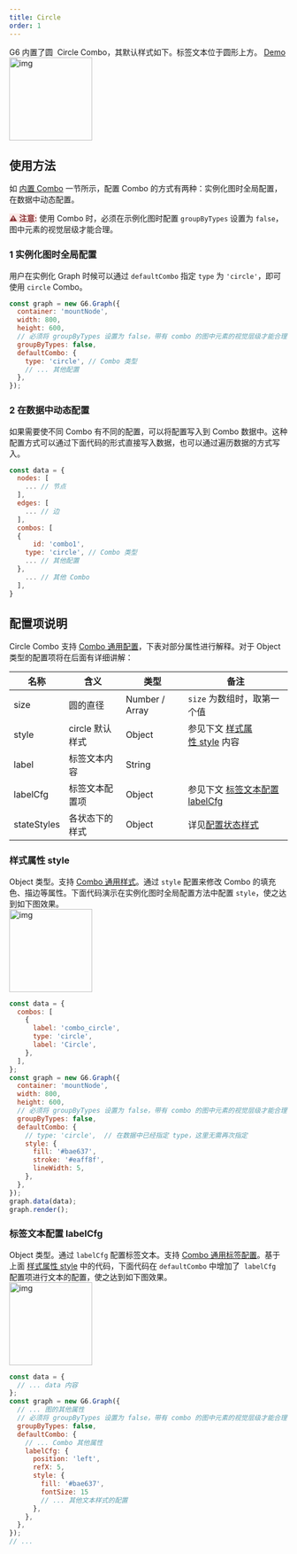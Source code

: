 ```yaml
---
title: Circle
order: 1
---
```


G6 内置了圆  Circle Combo，其默认样式如下。标签文本位于圆形上方。
<a href='/zh/examples/item/defaultCombos#circle' target='_blank'>Demo</a>
<br /> <img src='https://gw.alipayobjects.com/mdn/rms_f8c6a0/afts/img/A*ijeuQoiH0JUAAAAAAAAAAABkARQnAQ' width=150 alt='img'/>

## 使用方法

如 [内置 Combo](/zh/docs/manual/middle/elements/combos/defaultCombo) 一节所示，配置 Combo 的方式有两种：实例化图时全局配置，在数据中动态配置。

<span style="background-color: rgb(251, 233, 231); color: rgb(139, 53, 56)"><strong>⚠️ 注意:</strong></span> 使用 Combo 时，必须在示例化图时配置 `groupByTypes` 设置为 `false`，图中元素的视觉层级才能合理。

### 1 实例化图时全局配置

用户在实例化 Graph 时候可以通过 `defaultCombo` 指定 `type` 为 `'circle'`，即可使用 `circle` Combo。

```javascript
const graph = new G6.Graph({
  container: 'mountNode',
  width: 800,
  height: 600,
  // 必须将 groupByTypes 设置为 false，带有 combo 的图中元素的视觉层级才能合理
  groupByTypes: false,
  defaultCombo: {
    type: 'circle', // Combo 类型
    // ... 其他配置
  },
});
```

### 2 在数据中动态配置

如果需要使不同 Combo 有不同的配置，可以将配置写入到 Combo 数据中。这种配置方式可以通过下面代码的形式直接写入数据，也可以通过遍历数据的方式写入。

```javascript
const data = {
  nodes: [
    ... // 节点
  ],
  edges: [
    ... // 边
  ],
  combos: [
  {
	  id: 'combo1',
    type: 'circle', // Combo 类型
    ... // 其他配置
  },
    ... // 其他 Combo
  ],
}
```

## 配置项说明

Circle Combo 支持 [Combo 通用配置](/zh/docs/manual/middle/elements/combos/defaultCombo#combo-的通用属性)，下表对部分属性进行解释。对于 Object 类型的配置项将在后面有详细讲解：<br />

| 名称 | 含义 | 类型 | 备注 |
| --- | --- | --- | --- |
| size | 圆的直径 | Number / Array | `size` 为数组时，取第一个值 |
| style | circle 默认样式 | Object | 参见下文 [样式属性 style](./circle#样式属性-style) 内容 |
| label | 标签文本内容 | String |  |
| labelCfg | 标签文本配置项 | Object | 参见下文 [标签文本配置 labelCfg](./circle#标签文本配置-labelcfg) |
| stateStyles | 各状态下的样式 | Object | 详见[配置状态样式](/zh/docs/manual/middle/states/state#配置-state-样式) |


### 样式属性 style

Object 类型。支持 [Combo 通用样式](/zh/docs/manual/middle/elements/combos/defaultCombo#样式属性-style)。通过 `style` 配置来修改 Combo 的填充色、描边等属性。下面代码演示在实例化图时全局配置方法中配置 `style`，使之达到如下图效果。<br /> <img src='https://gw.alipayobjects.com/mdn/rms_f8c6a0/afts/img/A*ydTKSqv-lh4AAAAAAAAAAABkARQnAQ' width=150 alt='img'/>

```javascript
const data = {
  combos: [
    {
      label: 'combo_circle',
      type: 'circle',
      label: 'Circle',
    },
  ],
};
const graph = new G6.Graph({
  container: 'mountNode',
  width: 800,
  height: 600,
  // 必须将 groupByTypes 设置为 false，带有 combo 的图中元素的视觉层级才能合理
  groupByTypes: false,
  defaultCombo: {
    // type: 'circle',  // 在数据中已经指定 type，这里无需再次指定
    style: {
      fill: '#bae637',
      stroke: '#eaff8f',
      lineWidth: 5,
    },
  },
});
graph.data(data);
graph.render();
```

### 标签文本配置 labelCfg

Object 类型。通过 `labelCfg` 配置标签文本。支持 [Combo 通用标签配置](/zh/docs/manual/middle/elements/combos/defaultCombo/#标签文本-label-及其配置-labelcfg)。基于上面 [样式属性 style](#样式属性-style) 中的代码，下面代码在 `defaultCombo` 中增加了  `labelCfg`  配置项进行文本的配置，使之达到如下图效果。<br /><img src='https://gw.alipayobjects.com/mdn/rms_f8c6a0/afts/img/A*oQnLQZ__8K0AAAAAAAAAAABkARQnAQ' width=150 alt='img'/>

```javascript
const data = {
  // ... data 内容
};
const graph = new G6.Graph({
  // ... 图的其他属性
  // 必须将 groupByTypes 设置为 false，带有 combo 的图中元素的视觉层级才能合理
  groupByTypes: false,
  defaultCombo: {
    // ... Combo 其他属性
    labelCfg: {
      position: 'left',
      refX: 5,
      style: {
        fill: '#bae637',
        fontSize: 15
        // ... 其他文本样式的配置
      },
    },
  },
});
// ...
```